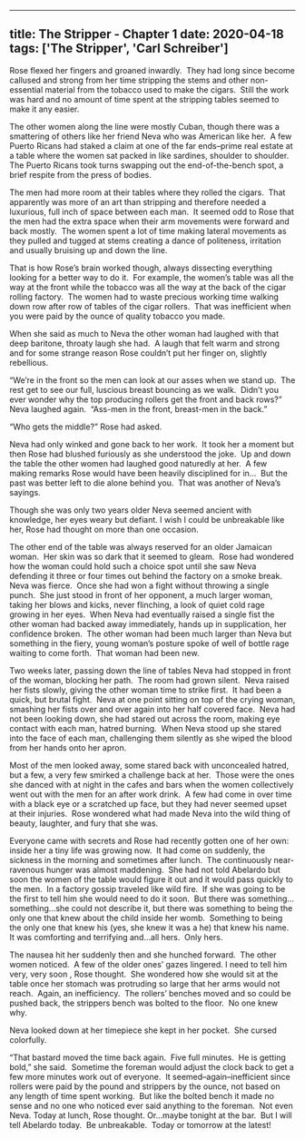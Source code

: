 
---
title: The Stripper - Chapter 1
date: 2020-04-18
tags: ['The Stripper', 'Carl Schreiber']
---

Rose flexed her fingers and groaned inwardly.  They had long since become callused and strong from her time stripping the stems and other non-essential material from the tobacco used to make the cigars.  Still the work was hard and no amount of time spent at the stripping tables seemed to make it any easier.

The other women along the line were mostly Cuban, though there was a smattering of others like her friend Neva who was American like her.  A few Puerto Ricans had staked a claim at one of the far ends–prime real estate at a table where the women sat packed in like sardines, shoulder to shoulder.  The Puerto Ricans took turns swapping out the end-of-the-bench spot, a brief respite from the press of bodies.

The men had more room at their tables where they rolled the cigars.  That apparently was more of an art than stripping and therefore needed a luxurious, full inch of space between each man.  It seemed odd to Rose that the men had the extra space when their arm movements were forward and back mostly.  The women spent a lot of time making lateral movements as they pulled and tugged at stems creating a dance of politeness, irritation and usually bruising up and down the line.

That is how Rose’s brain worked though, always dissecting everything looking for a better way to do it.  For example, the women’s table was all the way at the front while the tobacco was all the way at the back of the cigar rolling factory.  The women had to waste precious working time walking down row after row of tables of the cigar rollers.  That was inefficient when you were paid by the ounce of quality tobacco you made.

When she said as much to Neva the other woman had laughed with that deep baritone, throaty laugh she had.  A laugh that felt warm and strong and for some strange reason Rose couldn’t put her finger on, slightly rebellious.

“We’re in the front so the men can look at our asses when we stand up.  The rest get to see our full, luscious breast bouncing as we walk.  Didn’t you ever wonder why the top producing rollers get the front and back rows?”  Neva laughed again.  “Ass-men in the front, breast-men in the back.”

“Who gets the middle?” Rose had asked.

Neva had only winked and gone back to her work.  It took her a moment but then Rose had blushed furiously as she understood the joke.  Up and down the table the other women had laughed good naturedly at her.  A few making remarks Rose would have been heavily disciplined for in…  But the past was better left to die alone behind you.  That was another of Neva’s sayings.

Though she was only two years older Neva seemed ancient with knowledge, her eyes weary but defiant. I wish I could be unbreakable like her, Rose had thought on more than one occasion.

The other end of the table was always reserved for an older Jamaican woman.  Her skin was so dark that it seemed to gleam.  Rose had wondered how the woman could hold such a choice spot until she saw Neva defending it three or four times out behind the factory on a smoke break.  Neva was fierce.  Once she had won a fight without throwing a single punch.  She just stood in front of her opponent, a much larger woman, taking her blows and kicks, never flinching, a look of quiet cold rage growing in her eyes.  When Neva had eventually raised a single fist the other woman had backed away immediately, hands up in supplication, her confidence broken.  The other woman had been much larger than Neva but something in the fiery, young woman’s posture spoke of well of bottle rage waiting to come forth.  That woman had been new.

Two weeks later, passing down the line of tables Neva had stopped in front of the woman, blocking her path.  The room had grown silent.  Neva raised her fists slowly, giving the other woman time to strike first.  It had been a quick, but brutal fight.  Neva at one point sitting on top of the crying woman, smashing her fists over and over again into her half covered face.  Neva had not been looking down, she had stared out across the room, making eye contact with each man, hatred burning.  When Neva stood up she stared into the face of each man, challenging them silently as she wiped the blood from her hands onto her apron.

Most of the men looked away, some stared back with unconcealed hatred, but a few, a very few smirked a challenge back at her.  Those were the ones she danced with at night in the cafes and bars when the women collectively went out with the men for an after work drink.  A few had come in over time with a black eye or a scratched up face, but they had never seemed upset at their injuries.  Rose wondered what had made Neva into the wild thing of beauty, laughter, and fury that she was.

Everyone came with secrets and Rose had recently gotten one of her own: inside her a tiny life was growing now.  It had come on suddenly, the sickness in the morning and sometimes after lunch.  The continuously near-ravenous hunger was almost maddening.  She had not told Abelardo but soon the women of the table would figure it out and it would pass quickly to the men.  In a factory gossip traveled like wild fire.  If she was going to be the first to tell him she would need to do it soon.  But there was something…something…she could not describe it, but there was something to being the only one that knew about the child inside her womb.  Something to being the only one that knew his (yes, she knew it was a he) that knew his name.  It was comforting and terrifying and…all hers.  Only hers.

The nausea hit her suddenly then and she hunched forward.  The other women noticed.  A few of the older ones’ gazes lingered. I need to tell him very, very soon , Rose thought.  She wondered how she would sit at the table once her stomach was protruding so large that her arms would not reach.  Again, an inefficiency.  The rollers’ benches moved and so could be pushed back, the strippers bench was bolted to the floor.  No one knew why.

Neva looked down at her timepiece she kept in her pocket.  She cursed colorfully.

“That bastard moved the time back again.  Five full minutes.  He is getting bold,” she said.  Sometime the foreman would adjust the clock back to get a few more minutes work out of everyone.  It seemed–again–inefficient since rollers were paid by the pound and strippers by the ounce, not based on any length of time spent working.  But like the bolted bench it made no sense and no one who noticed ever said anything to the foreman.  Not even Neva. Today at lunch, Rose thought. Or…maybe tonight at the bar.  But I will tell Abelardo today.  Be unbreakable.  Today or tomorrow at the latest!
